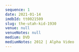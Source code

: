 ```yaml
---
sequence: 1
date: 2021-01-14
imdbId: tt0021509
slug: the-utah-kid-1930
venue: null
venueNotes: null
medium: DVD
mediumNotes: 2012 | Alpha Video
---
```


